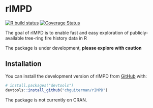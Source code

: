 
<!-- README.md is generated from README.Rmd. Please edit that file -->

# rIMPD

<!-- badges: start -->

[![R build
status](https://github.com/chguiterman/rIMPD/workflows/R-CMD-check/badge.svg)](https://github.com/chguiterman/rIMPD/actions)
[![Coverage
Status](https://coveralls.io/repos/github/chguiterman/rIMPD/badge.svg?branch=main)](https://coveralls.io/github/chguiterman/rIMPD?branch=main)
<!-- badges: end -->

The goal of rIMPD is to enable fast and easy exploration of
publicly-available tree-ring fire history data in R

The package is under development, **please explore with caution**

## Installation

You can install the development version of rIMPD from
[GitHub](https://github.com/) with:

``` r
# install.packages("devtools")
devtools::install_github("chguiterman/rIMPD")
```

The package is not currently on CRAN.
